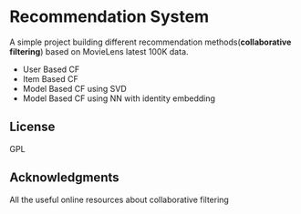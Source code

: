 # Recommendation System

A simple project building different recommendation methods(**collaborative filtering**) based on MovieLens latest 100K data.

* User Based CF
* Item Based CF
* Model Based CF using SVD
* Model Based CF using NN with identity embedding

## License

GPL

## Acknowledgments

All the useful online resources about collaborative filtering
